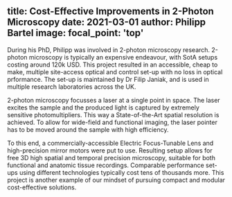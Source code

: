 title: Cost-Effective Improvements in 2-Photon Microscopy
date: 2021-03-01
author: Philipp Bartel
image:
  focal_point: 'top'
---

During his PhD, Philipp was involved in 2-photon microscopy research. 2-photon microscopy is typically an expensive endeavour, with SotA setups costing around 120k USD. This project resulted in an accessible, cheap to make, multiple site-access optical and control set-up with no loss in optical prformance. The set-up is maintained by Dr Filip Janiak, and is used in multiple research laboratories across the UK.

<!--more-->

2-photon microscopy focusses a laser at a single point in space. The laser excites the sample and the produced light is captured by extremely sensitive photomultipliers. This way a State-of-the-Art spatial resolution is achieved. To allow for wide-field and functional imaging, the laser pointer has to be moved around the sample with high efficiency.

To this end, a commercially-accessible Electric Focus-Tunable Lens and high-precision mirror motors were put to use. Resulting setup allows for free 3D high spatial and temporal precision microscopy, suitable for both functional and anatomic tissue recordings. Comparable performance set-ups using different technologies typically cost tens of thousands more. This project is another example of our mindset of pursuing compact and modular cost-effective solutions.